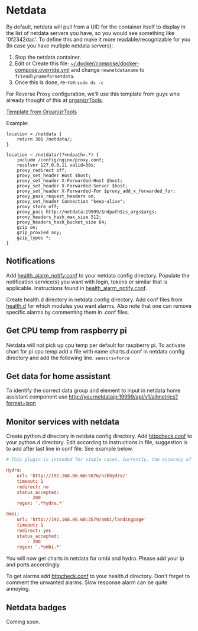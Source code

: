 # Netdata

By default, netdata will pull from a UID for the container itself to display in the list of netdata servers you have, so you would see something like '0f2342dac'. To define this and make it more readable/recognizable for you (In case you have multiple netdata servers):

1. Stop the netdata container.
1. Edit or Create this file: [~/.docker/compose/docker-compose.override.yml](https://gist.github.com/mattgphoto/1e7afc85931ca98002a87abdc8bb257e) and change `newnetdataname` to `friendlynamefornetdata`.
1. Once this is done, re-run `sudo ds -c`

For Reverse Proxy configuration, we'll use this template from guys who already thought of this at [organizrTools](https://github.com/organizrTools).

[Template from OrganizrTools](https://github.com/organizrTools/Config-Collections-for-Nginx/blob/master/Apps/netdata.conf)

Example:

```nginx
location = /netdata {
    return 301 /netdata/;
}

location ~ /netdata/(?<ndpath>.*) {
    include /config/nginx/proxy.conf;
    resolver 127.0.0.11 valid=30s;
    proxy_redirect off;
    proxy_set_header Host $host;
    proxy_set_header X-Forwarded-Host $host;
    proxy_set_header X-Forwarded-Server $host;
    proxy_set_header X-Forwarded-For $proxy_add_x_forwarded_for;
    proxy_pass_request_headers on;
    proxy_set_header Connection "keep-alive";
    proxy_store off;
    proxy_pass http://netdata:19999/$ndpath$is_args$args;
    proxy_headers_hash_max_size 512;
    proxy_headers_hash_bucket_size 64;
    gzip on;
    gzip_proxied any;
    gzip_types *;
}
```

## Notifications

Add [health_alarm_notify.conf](https://github.com/netdata/netdata/blob/master/health/notifications/health_alarm_notify.conf) to your netdata config directory. Populate the notification service(s) you want with login, tokens or similar that is applicable. Instructions found in [health_alarm_notify.conf](https://github.com/netdata/netdata/blob/master/health/notifications/health_alarm_notify.conf).

Create health.d directory in netdata config directory. Add conf files from [health.d](https://github.com/netdata/netdata/tree/master/health/health.d) for which modules you want alarms. Also note that one can remove specific alarms by commenting them in .conf files.

## Get CPU temp from raspberry pi

Netdata will not pick up cpu temp per default for raspberry pi. To activate chart for pi cpu temp add a file with name charts.d.conf in netdata config directory and add the following line.
`sensors=force`

## Get data for home assistant

To identify the correct data group and element to input in netdata home assistant component use <http://yournetdataip:19999/api/v1/allmetrics?format=json>

## Monitor services with netdata

Create python.d directory in netdata config directory. Add [httpcheck.conf](https://github.com/netdata/netdata/blob/master/health/health.d/httpcheck.conf) to your python.d directory. Edit according to instructions in file, suggestion is to add after last line in conf file. See example below.

```conf
# This plugin is intended for simple cases. Currently, the accuracy of the response time is low and should be used as reference only.

Hydra:
    url: 'http://192.168.86.60:5076/nzbhydra/'
    timeout: 1
    redirect: no
    status_accepted:
        - 200
    regex: '.*hydra.*'

Ombi:
    url: 'http://192.168.86.60:3579/ombi/landingpage'
    timeout: 1
    redirect: yes
    status_accepted:
        - 200
    regex: '.*ombi.*'
```

You will now get charts in netdata for ombi and hydra. Please add your ip and ports accordingly.

To get alarms add [httpcheck.conf](https://github.com/netdata/netdata/blob/master/health/health.d/httpcheck.conf) to your health.d directory. Don't forget to comment the unwanted alarms. Slow response alarm can be quite annoying.

## Netdata badges

Coming soon.
